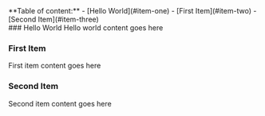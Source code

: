 <div id="sideMenu"> 
	**Table of content:**
- [Hello World](#item-one)
- [First Item](#item-two)
- [Second Item](#item-three) 
</div> 
<div id="mainContent"> 
	<!-- headings -->
<a id="item-one"></a>
### Hello World
Hello world content goes here

<a id="item-two"></a>
### First Item
First item content goes here

<a id="item-three"></a>
### Second Item
Second item content goes here
</div> 




